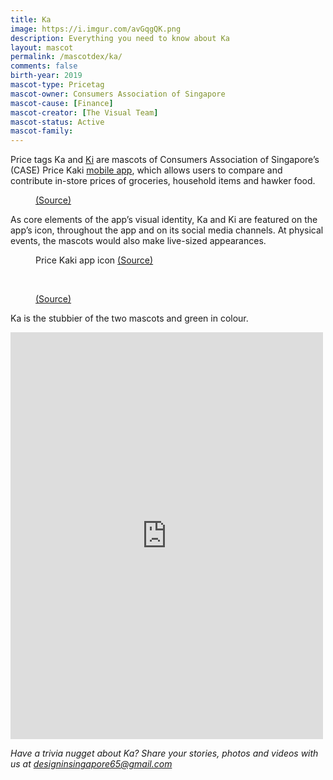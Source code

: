```yaml
---
title: Ka
image: https://i.imgur.com/avGqgQK.png
description: Everything you need to know about Ka
layout: mascot
permalink: /mascotdex/ka/
comments: false
birth-year: 2019
mascot-type: Pricetag
mascot-owner: Consumers Association of Singapore
mascot-cause: [Finance]
mascot-creator: [The Visual Team]
mascot-status: Active
mascot-family: 
---
```


Price tags Ka and <a href="https://www.designinsingapore.com/mascotdex/ki/" target="_blank">Ki</a> are mascots of Consumers Association of Singapore’s (CASE) Price Kaki <a href="https://apps.apple.com/sg/app/price-kaki/id1477815678" target="_blank">mobile app</a>, which allows users to compare and contribute in-store prices of groceries, household items and hawker food.

<figure>
<img src="https://i.imgur.com/QQ4p4Iy.jpg" alt="">
<figcaption> <a href="https://www.facebook.com/pricekaki/posts/pfbid02gFV8yumnyKCYARbmvrq2WT3nWwzoqJXHNnieHY774ib2gX4ypaE9TrPgtKT24AwPl" target="_blank">(Source)</a></figcaption>
</figure>

As core elements of the app’s visual identity, Ka and Ki are featured on the app’s icon, throughout the app and on its social media channels. At physical events, the mascots would also make live-sized appearances. 

<figure>
<img src="https://i.imgur.com/kSmPPJr.png" alt="">
<figcaption>Price Kaki app icon <a href="https://play.google.com/store/apps/details?id=us.originally.sgcase&hl=en_SG" target="_blank">(Source)</a></figcaption>
</figure>

<br>

<figure>
<img src="https://i.imgur.com/uQJWtN2.png" alt="">
<figcaption> <a href="https://originallyus.sg/price-kaki-case-study-analysis-reconciliation-and-design-part-3-5/" target="_blank">(Source)</a></figcaption>
</figure>

Ka is the stubbier of the two mascots and green in colour. 

<div class="fb-post-container">
<iframe src="https://www.facebook.com/plugins/post.php?href=https%3A%2F%2Fwww.facebook.com%2Fpricekaki%2Fposts%2Fpfbid0VyREYCy9CcyeYEA3uhjEGBX294QbLnYoBiJsDXsB1UeYzC3LzWAUMMtmdfWaETBCl&show_text=true&width=500" width="500" height="651" style="border:none;overflow:hidden" scrolling="no" frameborder="0" allowfullscreen="true" allow="autoplay; clipboard-write; encrypted-media; picture-in-picture; web-share"></iframe>
</div>


<i>Have a trivia nugget about Ka? Share your stories, photos and videos with us at designinsingapore65@gmail.com</i>
